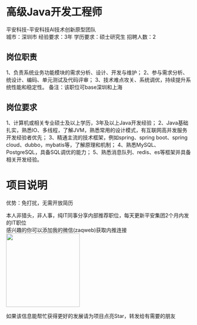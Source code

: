 # 高级Java开发工程师
平安科技-平安科技AI技术创新原型团队  
城市：深圳市 经验要求：3年 学历要求：硕士研究生  招聘人数：2

## 岗位职责
1、负责系统业务功能模块的需求分析、设计、开发与维护；
 2、参与需求分析、统设计、编码、单元测试及代码评审；
 3、技术难点攻关、系统调优，持续提升系统性能和稳定性。
 备注：该职位可base深圳和上海

## 岗位要求
1、计算机或相关专业硕士及以上学历，3年及以上Java开发经验；
 2、Java基础扎实，熟悉IO、多线程，了解JVM，熟悉常用的设计模式，有互联网高并发服务开发经验者优先；
 3、精通主流的技术框架，例如spring、spring boot、spring cloud、dubbo，mybatis等，了解原理和机制；
 4、熟悉MySQL、PostgreSQL，具备SQL调优的能力；
 5、熟悉消息队列、redis、es等框架并具备相关开发经验。

# 项目说明

优势：免打扰，无需开放简历

本人非猎头，非人事，纯IT同事分享内部推荐职位，每天更新平安集团2个月内发的IT职位  
感兴趣的你可以添加我的微信(zaqweb)获取内推连接  
<img src="https://github.com/zaqweb/PA-IT-JOBS/blob/master/WechatICode.jpeg"  height="200" width="200">

如果该信息能帮忙获得更好的发展请为项目点亮Star，转发给有需要的朋友




